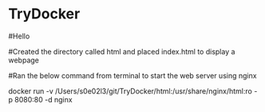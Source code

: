 # TryDocker
#Hello

#Created the directory called html and placed index.html to display a webpage

#Ran the below command from terminal to start the web server using nginx

docker run -v /Users/s0e02l3/git/TryDocker/html:/usr/share/nginx/html:ro -p 8080:80 -d nginx
